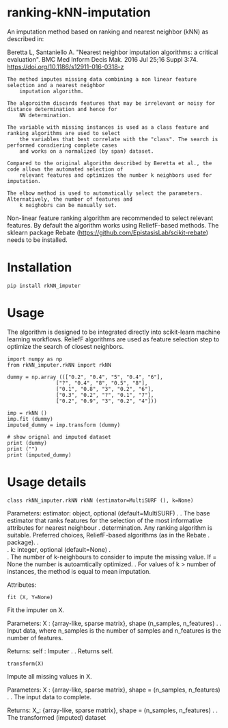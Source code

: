 # ranking-kNN-imputation
An imputation method based on ranking and nearest neighbor (kNN) as described in:
    
Beretta L, Santaniello A. "Nearest neighbor imputation algorithms: a critical evaluation". BMC Med Inform Decis Mak. 2016 Jul 25;16 Suppl 3:74. https://doi.org/10.1186/s12911-016-0318-z


    The method imputes missing data combining a non linear feature selection and a nearest neighbor 
        imputation algorithm.

    The algoroithm discards features that may be irrelevant or noisy for distance determination and hence for 
        NN determination.

    The variable with missing instances is used as a class feature and ranking algorithms are used to select 
        the variables that best correlate with the "class". The search is performed consdiering complete cases 
        and works on a normalized (by span) dataset.

    Compared to the original algorithm described by Beretta et al., the code allows the automated selection of 
        relevant features and optimizes the number k neighbors used for imputation.

    The elbow method is used to automatically select the parameters. Alternatively, the number of features and 
        k neighobrs can be manually set.
        
        
Non-linear feature ranking algorithm are recommended to select relevant features.
By default the algorithm works using ReliefF-based methods.
The sklearn package Rebate (https://github.com/EpistasisLab/scikit-rebate) needs to be installed.

# Installation
    
    pip install rkNN_imputer

# Usage
The algorithm is designed to be integrated directly into scikit-learn machine learning workflows. ReliefF algorithms are used as feature selection step to optimize the search of closest neighbors.

    import numpy as np
    from rkNN_imputer.rkNN import rkNN

    dummy = np.array ((["0.2", "0.4", "5", "0.4", "6"],
                    ["?", "0.4", "8", "0.5", "8"],
                    ["0.1", "0.8", "3", "0.2", "6"],
                    ["0.3", "0.2", "?", "0.1", "7"],
                    ["0.2", "0.9", "3", "0.2", "4"]))

    imp = rkNN ()
    imp.fit (dummy)
    imputed_dummy = imp.transform (dummy)

    # show orignal and imputed dataset
    print (dummy)
    print ("")
    print (imputed_dummy)


# Usage details
    class rkNN_imputer.rkNN rkNN (estimator=MultiSURF (), k=None)

Parameters:     estimator: object, optional (default=MultiSURF)
.
.                The base estimator that ranks features for the selection of the most informative attributes for nearest neighbour
.                determination. Any ranking algorithm is suitable. Preferred choices, ReliefF-based algorithms (as in the Rebate         .                package).
.                
.                k: integer, optional (default=None)
.                
.                The number of k-neighbours to consider to impute the missing value. If = None the number is autoamtically optimized.
.                For values of k > number of instances, the method is equal to mean imputation. 

Attributes:

    fit (X, Y=None)

Fit the imputer on X.

Parameters:      X : {array-like, sparse matrix}, shape (n_samples, n_features)
.
.                Input data, where n_samples is the number of samples and n_features is the number of features.

Returns:	     self : Imputer
.
.                Returns self.

    transform(X)
    
Impute all missing values in X.

Parameters:	      X : {array-like, sparse matrix}, shape = (n_samples, n_features)
.
.                 The input data to complete.

Returns:          X_: {array-like, sparse matrix}, shape = (n_samples, n_features)
.
.                 The transformed (imputed) dataset


                
                

    
